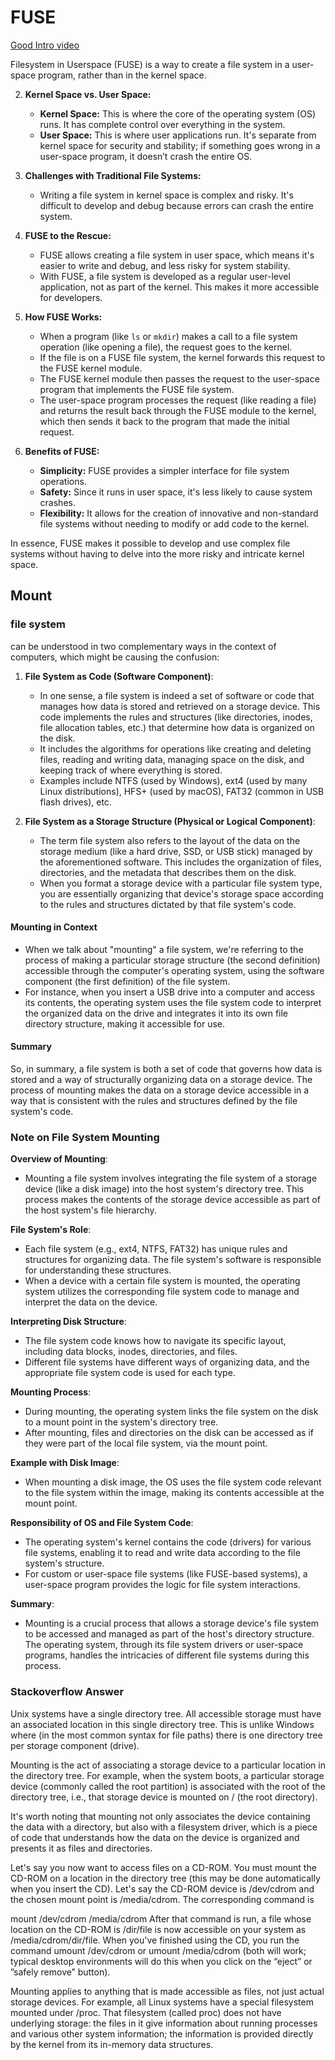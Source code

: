# FUSE
[Good Intro video](https://www.youtube.com/watch?v=i3YJK3es-iQ)

Filesystem in Userspace (FUSE) is a way to create a file system in a user-space program, rather than in the kernel space.

2. **Kernel Space vs. User Space:**
   - **Kernel Space:** This is where the core of the operating system (OS) runs. It has complete control over everything in the system.
   - **User Space:** This is where user applications run. It's separate from kernel space for security and stability; if something goes wrong in a user-space program, it doesn’t crash the entire OS.

3. **Challenges with Traditional File Systems:**
   - Writing a file system in kernel space is complex and risky. It's difficult to develop and debug because errors can crash the entire system.

4. **FUSE to the Rescue:**
   - FUSE allows creating a file system in user space, which means it's easier to write and debug, and less risky for system stability.
   - With FUSE, a file system is developed as a regular user-level application, not as part of the kernel. This makes it more accessible for developers.

5. **How FUSE Works:**
   - When a program (like `ls` or `mkdir`) makes a call to a file system operation (like opening a file), the request goes to the kernel.
   - If the file is on a FUSE file system, the kernel forwards this request to the FUSE kernel module.
   - The FUSE kernel module then passes the request to the user-space program that implements the FUSE file system.
   - The user-space program processes the request (like reading a file) and returns the result back through the FUSE module to the kernel, which then sends it back to the program that made the initial request.

6. **Benefits of FUSE:**
   - **Simplicity:** FUSE provides a simpler interface for file system operations.
   - **Safety:** Since it runs in user space, it's less likely to cause system crashes.
   - **Flexibility:** It allows for the creation of innovative and non-standard file systems without needing to modify or add code to the kernel.

In essence, FUSE makes it possible to develop and use complex file systems without having to delve into the more risky and intricate kernel space.

## Mount

### file system

 can be understood in two complementary ways in the context of computers, which might be causing the confusion:

1. **File System as Code (Software Component)**: 
   - In one sense, a file system is indeed a set of software or code that manages how data is stored and retrieved on a storage device. This code implements the rules and structures (like directories, inodes, file allocation tables, etc.) that determine how data is organized on the disk.
   - It includes the algorithms for operations like creating and deleting files, reading and writing data, managing space on the disk, and keeping track of where everything is stored.
   - Examples include NTFS (used by Windows), ext4 (used by many Linux distributions), HFS+ (used by macOS), FAT32 (common in USB flash drives), etc.

2. **File System as a Storage Structure (Physical or Logical Component)**:
   - The term file system also refers to the layout of the data on the storage medium (like a hard drive, SSD, or USB stick) managed by the aforementioned software. This includes the organization of files, directories, and the metadata that describes them on the disk.
   - When you format a storage device with a particular file system type, you are essentially organizing that device's storage space according to the rules and structures dictated by that file system's code.

#### Mounting in Context

- When we talk about "mounting" a file system, we're referring to the process of making a particular storage structure (the second definition) accessible through the computer's operating system, using the software component (the first definition) of the file system.
- For instance, when you insert a USB drive into a computer and access its contents, the operating system uses the file system code to interpret the organized data on the drive and integrates it into its own file directory structure, making it accessible for use.

#### Summary

So, in summary, a file system is both a set of code that governs how data is stored and a way of structurally organizing data on a storage device. The process of mounting makes the data on a storage device accessible in a way that is consistent with the rules and structures defined by the file system's code.

### Note on File System Mounting

**Overview of Mounting**: 
- Mounting a file system involves integrating the file system of a storage device (like a disk image) into the host system's directory tree. This process makes the contents of the storage device accessible as part of the host system's file hierarchy.

**File System's Role**: 
- Each file system (e.g., ext4, NTFS, FAT32) has unique rules and structures for organizing data. The file system's software is responsible for understanding these structures.
- When a device with a certain file system is mounted, the operating system utilizes the corresponding file system code to manage and interpret the data on the device.

**Interpreting Disk Structure**: 
- The file system code knows how to navigate its specific layout, including data blocks, inodes, directories, and files.
- Different file systems have different ways of organizing data, and the appropriate file system code is used for each type.

**Mounting Process**: 
- During mounting, the operating system links the file system on the disk to a mount point in the system's directory tree.
- After mounting, files and directories on the disk can be accessed as if they were part of the local file system, via the mount point.

**Example with Disk Image**: 
- When mounting a disk image, the OS uses the file system code relevant to the file system within the image, making its contents accessible at the mount point.

**Responsibility of OS and File System Code**: 
- The operating system's kernel contains the code (drivers) for various file systems, enabling it to read and write data according to the file system's structure.
- For custom or user-space file systems (like FUSE-based systems), a user-space program provides the logic for file system interactions.

**Summary**: 
- Mounting is a crucial process that allows a storage device's file system to be accessed and managed as part of the host's directory structure. The operating system, through its file system drivers or user-space programs, handles the intricacies of different file systems during this process.

### Stackoverflow Answer

Unix systems have a single directory tree. All accessible storage must have an associated location in this single directory tree. This is unlike Windows where (in the most common syntax for file paths) there is one directory tree per storage component (drive).

Mounting is the act of associating a storage device to a particular location in the directory tree. For example, when the system boots, a particular storage device (commonly called the root partition) is associated with the root of the directory tree, i.e., that storage device is mounted on / (the root directory).

It's worth noting that mounting not only associates the device containing the data with a directory, but also with a filesystem driver, which is a piece of code that understands how the data on the device is organized and presents it as files and directories.

Let's say you now want to access files on a CD-ROM. You must mount the CD-ROM on a location in the directory tree (this may be done automatically when you insert the CD). Let's say the CD-ROM device is /dev/cdrom and the chosen mount point is /media/cdrom. The corresponding command is

mount /dev/cdrom /media/cdrom
After that command is run, a file whose location on the CD-ROM is /dir/file is now accessible on your system as /media/cdrom/dir/file. When you've finished using the CD, you run the command umount /dev/cdrom or umount /media/cdrom (both will work; typical desktop environments will do this when you click on the “eject” or ”safely remove” button).

Mounting applies to anything that is made accessible as files, not just actual storage devices. For example, all Linux systems have a special filesystem mounted under /proc. That filesystem (called proc) does not have underlying storage: the files in it give information about running processes and various other system information; the information is provided directly by the kernel from its in-memory data structures.
